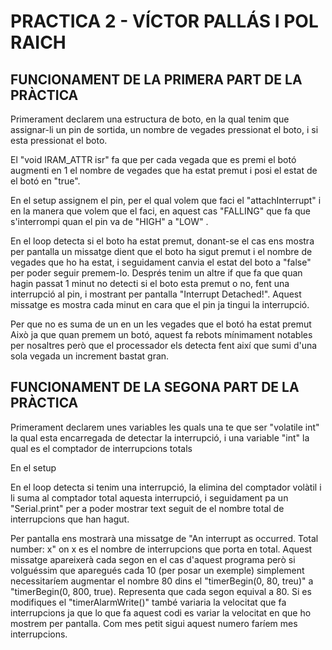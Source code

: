 # PRACTICA 2 - VÍCTOR PALLÁS I POL RAICH

## FUNCIONAMENT DE LA PRIMERA PART DE LA PRÀCTICA
Primerament declarem una estructura de boto, en la qual tenim que assignar-li un pin de sortida, un nombre de vegades pressionat el boto, i si esta pressionat el boto.

El "void IRAM_ATTR isr" fa que per cada vegada que es premi el botó augmenti en 1 el nombre de vegades que ha estat premut i posi el estat de el botó en "true".

En el setup assignem el pin, per el qual volem que faci el "attachInterrupt" i en la manera que volem que el faci, en aquest cas "FALLING" que fa que s'interrompi quan el pin va de "HIGH" a "LOW" .

En el loop detecta si el boto ha estat premut, donant-se el cas ens mostra per pantalla un missatge dient que el boto ha sigut premut i el nombre de vegades que ho ha estat, i seguidament canvia el estat del boto a "false" per poder seguir premem-lo.
Després tenim un altre if que fa que quan hagin passat 1 minut no detecti si el boto esta premut o no, fent una interrupció al pin, i mostrant per pantalla "Interrupt Detached!". Aquest missatge es mostra cada  minut en cara que el pin ja tingui la interrupció.

Per que no es suma de un en un les vegades que el botó ha estat premut
Això ja que quan premem un botó, aquest fa rebots mínimament notables per nosaltres però que el processador els detecta fent així que sumi d'una sola vegada un increment bastat gran.


## FUNCIONAMENT DE LA SEGONA PART DE LA PRÀCTICA
Primerament declarem unes variables les quals una te que ser "volatile int" la qual esta encarregada de detectar la interrupció, i una variable "int" la qual es el comptador de interrupcions totals

En el setup 

En el loop detecta si tenim una interrupció, la elimina del comptador volàtil i li suma al comptador total aquesta interrupció, i seguidament pa un "Serial.print" per a poder mostrar text seguit de el nombre total de interrupcions que han hagut.

Per pantalla ens mostrarà una missatge de "An interrupt as occurred. Total number: x" on x es el nombre de interrupcions que porta en total. Aquest missatge apareixerà cada segon en el cas d'aquest programa però si volguéssim que aparegués cada 10 (per posar un exemple) simplement necessitaríem augmentar el nombre 80 dins el "timerBegin(0, 80, treu)" a "timerBegin(0, 800, true).
Representa que cada segon equival a 80.
Si es modifiques el "timerAlarmWrite()" també variaria la velocitat que fa interrupcions ja que lo que fa aquest codi es variar la velocitat en que ho mostrem per pantalla. Com mes petit sigui aquest numero faríem mes interrupcions.

